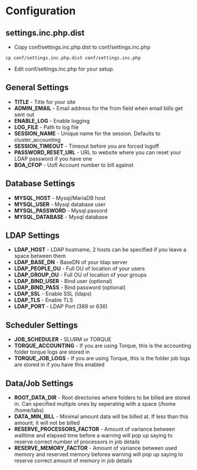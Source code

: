 # Configuration

## settings.inc.php.dist
* Copy conf/settings.inc.php.dist to conf/settings.inc.php
```
cp conf/settings.inc.php.dist conf/settings.inc.php
```
* Edit conf/settings.inc.php for your setup.

## General Settings
* __TITLE__ - Title for your site
* __ADMIN_EMAIL__ - Email address for the from field when email bills get sent out
* __ENABLE_LOG__ - Enable logging 
* __LOG_FILE__ - Path to log file
* __SESSION_NAME__ - Unique name for the session. Defaults to cluster_accounting
* __SESSION_TIMEOUT__ - Timeout before you are forced logoff
* __PASSWORD_RESET_URL__ - URL to website where you can reset your LDAP password if you have one
* __BOA_CFOP__ - UofI Account number to bill against

## Database Settings
* __MYSQL_HOST__ - Mysql/MariaDB host
* __MYSQL_USER__ - Mysql database user
* __MYSQL_PASSWORD__ - Mysql passord
* __MYSQL_DATABASE__ - Mysql database

## LDAP Settings
* __LDAP_HOST__ - LDAP hostname, 2 hosts can be specified if you leave a space between them
* __LDAP_BASE_DN__ - BaseDN of your ldap server
* __LDAP_PEOPLE_OU__ - Full OU of location of your users
* __LDAP_GROUP_OU__ - Full OU of location of your groups
* __LDAP_BIND_USER__ - Bind user (optional)
* __LDAP_BIND_PASS__ - Bind password (optional)
* __LDAP_SSL__ - Enable SSL (ldaps)
* __LDAP_TLS__ - Enable TLS
* __LDAP_PORT__ - LDAP Port (389 or 636)

## Scheduler Settings
* __JOB_SCHEDULER__ - SLURM or TORQUE
* __TORQUE_ACCOUNTING__ - If you are using Torque, this is the accounting folder torque logs are stored in
* __TORQUE_JOB_LOGS__ - If you are using Torque, this is the folder job logs are stored in if you have this enabled

## Data/Job Settings
* __ROOT_DATA_DIR__ - Root directories where folders to be billed are stored in.  Can specified multiple ones by seperating with a space (/home /home/labs)
* __DATA_MIN_BILL__ - Minimal amount data will be billed at.  If less than this amount, it will not be billed
* __RESERVE_PROCESSORS_FACTOR__ - Amount of variance between walltime and elapsed time before a warning will pop up saying to reserve correct number of processors in job details
* __RESERVE_MEMORY_FACTOR__ - Amount of variance between used memory and reserved memory beforea warning will pop up saying to reserve correct amount of memory in job details



